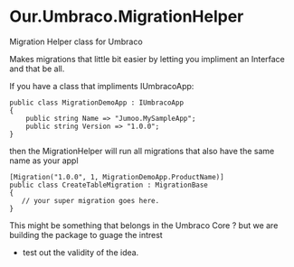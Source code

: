 # Our.Umbraco.MigrationHelper
Migration Helper class for Umbraco

Makes migrations that little bit easier by letting you impliment an Interface and that be all. 

If you have a class that impliments IUmbracoApp:

```
public class MigrationDemoApp : IUmbracoApp
{
    public string Name => "Jumoo.MySampleApp";
    public string Version => "1.0.0";
}
```

then the MigrationHelper will run all migrations that also have the same name as your appl

```
[Migration("1.0.0", 1, MigrationDemoApp.ProductName)]
public class CreateTableMigration : MigrationBase
{
   // your super migration goes here.
}

```

This might be something that belongs in the Umbraco Core ? but we are building the package to guage the intrest 
- test out the validity of the idea.
